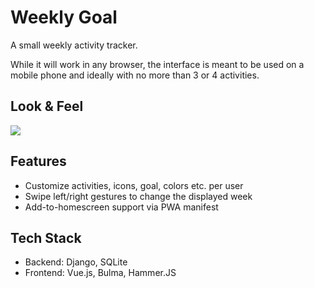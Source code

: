 # Weekly Goal

A small weekly activity tracker.

While it will work in any browser, the interface is meant to be used on a mobile phone and ideally with no more than 3 or 4 activities.

## Look & Feel

![](https://i.imgur.com/cQ5nGEq.png)

## Features

- Customize activities, icons, goal, colors etc. per user
- Swipe left/right gestures to change the displayed week
- Add-to-homescreen support via PWA manifest

## Tech Stack

- Backend: Django, SQLite
- Frontend: Vue.js, Bulma, Hammer.JS
